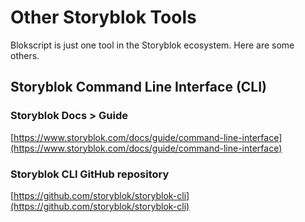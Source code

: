 # Other Storyblok Tools

Blokscript is just one tool in the Storyblok ecosystem.  Here are some others.


## Storyblok Command Line Interface (CLI)

### Storyblok Docs > Guide
[https://www.storyblok.com/docs/guide/command-line-interface](https://www.storyblok.com/docs/guide/command-line-interface)

### Storyblok CLI GitHub repository

[https://github.com/storyblok/storyblok-cli](https://github.com/storyblok/storyblok-cli)
